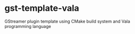 # gst-template-vala
GStreamer plugin template using CMake build system and Vala programming language

